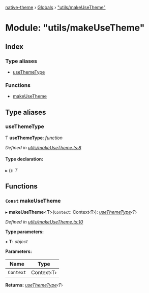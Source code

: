 [native-theme](../README.md) › [Globals](../globals.md) › ["utils/makeUseTheme"](_utils_makeusetheme_.md)

# Module: "utils/makeUseTheme"

## Index

### Type aliases

* [useThemeType](_utils_makeusetheme_.md#usethemetype)

### Functions

* [makeUseTheme](_utils_makeusetheme_.md#const-makeusetheme)

## Type aliases

###  useThemeType

Ƭ **useThemeType**: *function*

*Defined in [utils/makeUseTheme.ts:8](https://github.com/CarlosBalladares/native-theme/blob/f352f73/src/utils/makeUseTheme.ts#L8)*

#### Type declaration:

▸ (): *T*

## Functions

### `Const` makeUseTheme

▸ **makeUseTheme**<**T**>(`Context`: Context‹T›): *[useThemeType](_utils_makeusetheme_.md#usethemetype)‹T›*

*Defined in [utils/makeUseTheme.ts:10](https://github.com/CarlosBalladares/native-theme/blob/f352f73/src/utils/makeUseTheme.ts#L10)*

**Type parameters:**

▪ **T**: *object*

**Parameters:**

Name | Type |
------ | ------ |
`Context` | Context‹T› |

**Returns:** *[useThemeType](_utils_makeusetheme_.md#usethemetype)‹T›*
